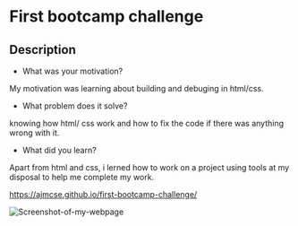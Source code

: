 # First bootcamp challenge

## Description

- What was your motivation?


My motivation was learning about building and debuging in html/css.

- What problem does it solve?


knowing how html/ css work and how to fix the code if there was anything wrong with it.

- What did you learn?


Apart from html and css, i lerned how to work on a project using tools at my disposal to help me complete my work.

https://ajmcse.github.io/first-bootcamp-challenge/

![Screenshot-of-my-webpage](./assets/images/Screenshot%202023-03-09%20112816.png)
